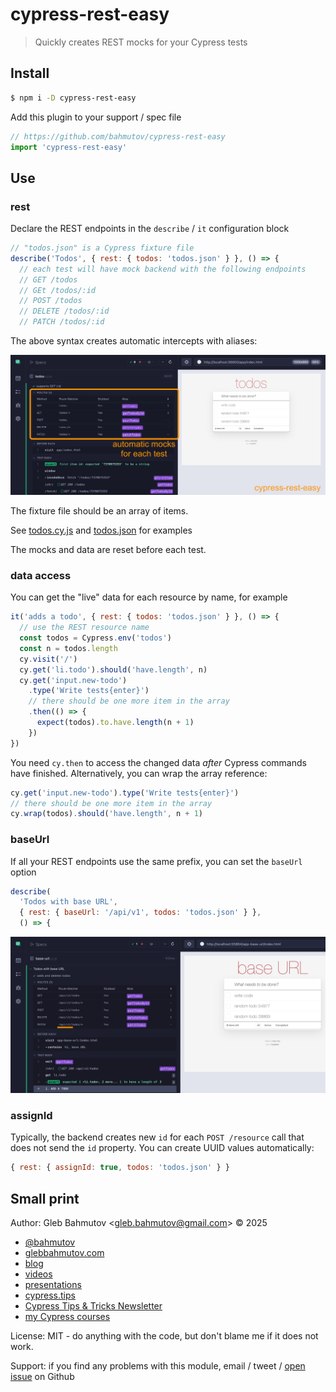 # cypress-rest-easy

> Quickly creates REST mocks for your Cypress tests

## Install

```bash
$ npm i -D cypress-rest-easy
```

Add this plugin to your support / spec file

```js
// https://github.com/bahmutov/cypress-rest-easy
import 'cypress-rest-easy'
```

## Use

### rest

Declare the REST endpoints in the `describe` / `it` configuration block

```js
// "todos.json" is a Cypress fixture file
describe('Todos', { rest: { todos: 'todos.json' } }, () => {
  // each test will have mock backend with the following endpoints
  // GET /todos
  // GEt /todos/:id
  // POST /todos
  // DELETE /todos/:id
  // PATCH /todos/:id
```

The above syntax creates automatic intercepts with aliases:

![Automatic mocks](./images/rest.png)

The fixture file should be an array of items.

See [todos.cy.js](./cypress/e2e/todos.cy.js) and [todos.json](./cypress/fixtures/todos.json) for examples

The mocks and data are reset before each test.

### data access

You can get the "live" data for each resource by name, for example

```js
it('adds a todo', { rest: { todos: 'todos.json' } }, () => {
  // use the REST resource name
  const todos = Cypress.env('todos')
  const n = todos.length
  cy.visit('/')
  cy.get('li.todo').should('have.length', n)
  cy.get('input.new-todo')
    .type('Write tests{enter}')
    // there should be one more item in the array
    .then(() => {
      expect(todos).to.have.length(n + 1)
    })
})
```

You need `cy.then` to access the changed data _after_ Cypress commands have finished. Alternatively, you can wrap the array reference:

```js
cy.get('input.new-todo').type('Write tests{enter}')
// there should be one more item in the array
cy.wrap(todos).should('have.length', n + 1)
```

### baseUrl

If all your REST endpoints use the same prefix, you can set the `baseUrl` option

```js
describe(
  'Todos with base URL',
  { rest: { baseUrl: '/api/v1', todos: 'todos.json' } },
  () => {
```

![Base URL option routes](./images/base-url.png)

### assignId

Typically, the backend creates new `id` for each `POST /resource` call that does not send the `id` property. You can create UUID values automatically:

```js
{ rest: { assignId: true, todos: 'todos.json' } }
```

## Small print

Author: Gleb Bahmutov &lt;gleb.bahmutov@gmail.com&gt; &copy; 2025

- [@bahmutov](https://twitter.com/bahmutov)
- [glebbahmutov.com](https://glebbahmutov.com)
- [blog](https://glebbahmutov.com/blog)
- [videos](https://www.youtube.com/glebbahmutov)
- [presentations](https://slides.com/bahmutov)
- [cypress.tips](https://cypress.tips)
- [Cypress Tips & Tricks Newsletter](https://cypresstips.substack.com/)
- [my Cypress courses](https://cypress.tips/courses)

License: MIT - do anything with the code, but don't blame me if it does not work.

Support: if you find any problems with this module, email / tweet /
[open issue](https://github.com/bahmutov/cypress-rest-easy/issues) on Github
